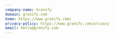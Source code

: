 ```yaml
---
company-name: Granify
domain: granify.com
home: https://www.granify.com/
privacy-policy: https://www.granify.com/privacy
email: hello@granify.com
---
```




